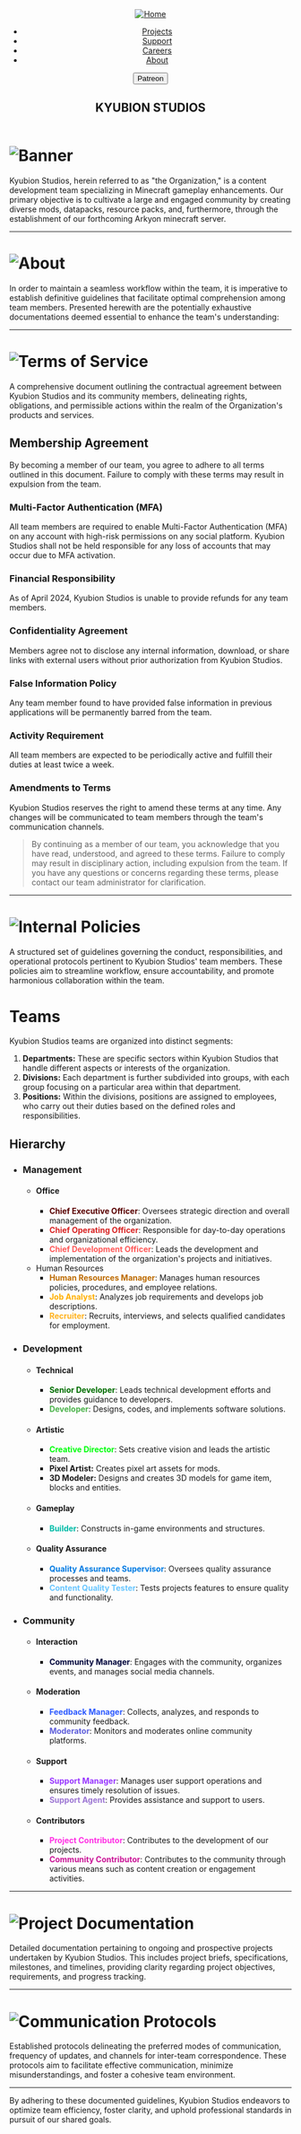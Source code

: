 <!DOCTYPE md>
<html lang="en">
  <head>
    <meta charset="UTF-8" />
    <meta name="viewport" content="width=device-width, initial-scale=1.0" />
    <link rel="stylesheet" href="styles.css" />
    <link rel="website icon" type="png" href="logo.png" />
    <title>Kyubion Studios</title>
  </head>
  <body>
    <header>
      <nav>
        <a href="index.html"><img src="title.png" alt="Home" /></a>
        <ul>
          <li><a href="#">Projects</a></li>
          <li><a href="#">Support</a></li>
          <li><a href="#">Careers</a></li>
          <li><a href="#">About</a></li>
        </ul>
        <a href="https://www.patreon.com/KyubionStudios">
          <button>Patreon</button>
        </a>
      </nav>
      <section id="title">
        <h1>KYUBION STUDIOS</h1>
      </section>
    </header>
    <main>

# ![Banner](ks-main-banner.png)
Kyubion Studios, herein referred to as "the Organization," is a content development team specializing in Minecraft gameplay enhancements. Our primary objective is to cultivate a large and engaged community by creating diverse mods, datapacks, resource packs, and, furthermore, through the establishment of our forthcoming Arkyon minecraft server.

---

# ![About](abt-banner.png)

In order to maintain a seamless workflow within the team, it is imperative to establish definitive guidelines that facilitate optimal comprehension among team members. Presented herewith are the potentially exhaustive documentations deemed essential to enhance the team's understanding:

---

# ![Terms of Service](tos-banner.png)

A comprehensive document outlining the contractual agreement between Kyubion Studios and its community members, delineating rights, obligations, and permissible actions within the realm of the Organization's products and services.

## Membership Agreement

By becoming a member of our team, you agree to adhere to all terms outlined in this document. Failure to comply with these terms may result in expulsion from the team.

### Multi-Factor Authentication (MFA)

All team members are required to enable Multi-Factor Authentication (MFA) on any account with high-risk permissions on any social platform. Kyubion Studios shall not be held responsible for any loss of accounts that may occur due to MFA activation.

### Financial Responsibility

As of April 2024, Kyubion Studios is unable to provide refunds for any team members.

### Confidentiality Agreement

Members agree not to disclose any internal information, download, or share links with external users without prior authorization from Kyubion Studios.

### False Information Policy

Any team member found to have provided false information in previous applications will be permanently barred from the team.

### Activity Requirement

All team members are expected to be periodically active and fulfill their duties at least twice a week.

### Amendments to Terms

Kyubion Studios reserves the right to amend these terms at any time. Any changes will be communicated to team members through the team's communication channels.

> By continuing as a member of our team, you acknowledge that you have read, understood, and agreed to these terms. Failure to comply may result in disciplinary action, including expulsion from the team. If you have any questions or concerns regarding these terms, please contact our team administrator for clarification.

---

# ![Internal Policies](ipp-banner.png)

A structured set of guidelines governing the conduct, responsibilities, and operational protocols pertinent to Kyubion Studios' team members. These policies aim to streamline workflow, ensure accountability, and promote harmonious collaboration within the team.

# Teams

Kyubion Studios teams are organized into distinct segments:

1. **Departments:** These are specific sectors within Kyubion Studios that handle different aspects or interests of the organization.
2. **Divisions:** Each department is further subdivided into groups, with each group focusing on a particular area within that department.
3. **Positions:** Within the divisions, positions are assigned to employees, who carry out their duties based on the defined roles and responsibilities.

## Hierarchy

- ### Management

  - #### Office
    - <strong style="color:#580000">Chief Executive Officer</strong>: Oversees strategic direction and overall management of the organization.
    - <strong style="color:#d82323">Chief Operating Officer</strong>: Responsible for day-to-day operations and organizational efficiency.
    - <strong style="color:#ff5959">Chief Development Officer</strong>: Leads the development and implementation of the organization's projects and initiatives.
  - Human Resources
    - <strong style="color:#bd6b00">Human Resources Manager</strong>: Manages human resources policies, procedures, and employee relations.
    - <strong style="color:#ffaf00">Job Analyst</strong>: Analyzes job requirements and develops job descriptions.
    - <strong style="color:#ffb320">Recruiter</strong>: Recruits, interviews, and selects qualified candidates for employment.

- ### Development

  - #### Technical
    - <strong style="color:#006d00">Senior Developer</strong>: Leads technical development efforts and provides guidance to developers.
    - <strong style="color:#4bb34b">Developer</strong>: Designs, codes, and implements software solutions.
  - #### Artistic
    - <strong style="color:#00ff0b">Creative Director</strong>: Sets creative vision and leads the artistic team.
    - **Pixel Artist:** Creates pixel art assets for mods.
    - **3D Modeler:** Designs and creates 3D models for game item, blocks and entities.
  - #### Gameplay
    - <strong style="color:#00bba7">Builder</strong>: Constructs in-game environments and structures.
  - #### Quality Assurance
    - <strong style="color:#007ae2">Quality Assurance Supervisor</strong>: Oversees quality assurance processes and teams.
    - <strong style="color:#68c6ff">Content Quality Tester</strong>: Tests projects features to ensure quality and functionality.

- ### Community
  - #### Interaction
    - <strong style="color:#00053b">Community Manager</strong>: Engages with the community, organizes events, and manages social media channels.
  - #### Moderation
    - <strong style="color:#2d5aff">Feedback Manager</strong>: Collects, analyzes, and responds to community feedback.
    - <strong style="color:#5e5edb">Moderator</strong>: Monitors and moderates online community platforms.
  - #### Support
    - <strong style="color:#9938ff">Support Manager</strong>: Manages user support operations and ensures timely resolution of issues.
    - <strong style="color:#9d77d3">Support Agent</strong>: Provides assistance and support to users.
  - #### Contributors
    - <strong style="color:#ff30e4">Project Contributor</strong>: Contributes to the development of our projects.
    - <strong style="color:#ca1697"> Community Contributor</strong>: Contributes to the community through various means such as content creation or engagement activities.

---

# ![Project Documentation](pdoc-banner.png)

Detailed documentation pertaining to ongoing and prospective projects undertaken by Kyubion Studios. This includes project briefs, specifications, milestones, and timelines, providing clarity regarding project objectives, requirements, and progress tracking.

---

# ![Communication Protocols](cp-banner.png)

Established protocols delineating the preferred modes of communication, frequency of updates, and channels for inter-team correspondence. These protocols aim to facilitate effective communication, minimize misunderstandings, and foster a cohesive team environment.

---

By adhering to these documented guidelines, Kyubion Studios endeavors to optimize team efficiency, foster clarity, and uphold professional standards in pursuit of our shared goals.

  </body>
</html>